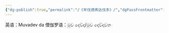 ```yaml
---
{"dg-publish":true,"permalink":"/《牟伐德弗达伐多》/","dgPassFrontmatter":true}
---
```


英语：Muvadev da 
僧伽罗语：මුව දෙව්දා/මුව දෙව්දාවත
